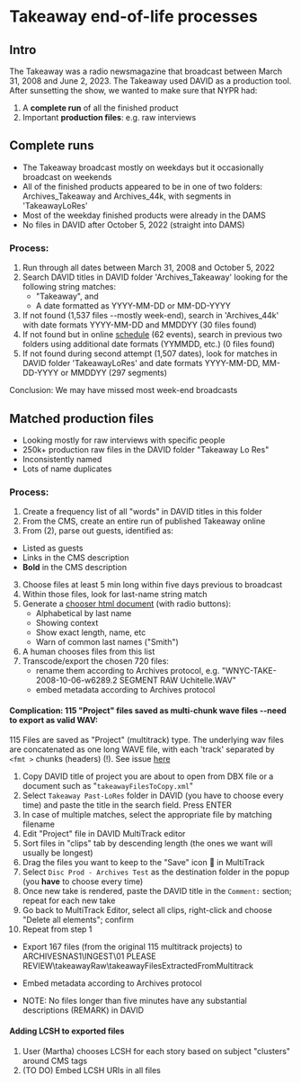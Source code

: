# Takeaway end-of-life processes
## Intro
The Takeaway was a radio newsmagazine that broadcast between March 31, 2008 and June 2, 2023. 
The Takeaway used DAVID as a production tool.
After sunsetting the show, we wanted to make sure that NYPR had:
1. A **complete run** of all the finished product
2. Important **production files**: e.g. raw interviews
## Complete runs
- The Takeaway broadcast mostly on weekdays but it occasionally broadcast on weekends
- All of the finished products appeared to be in one of two folders: Archives_Takeaway and Archives_44k, with segments in 'TakeawayLoRes'
- Most of the weekday finished products were already in the DAMS
- No files in DAVID after October 5, 2022 (straight into DAMS)

### Process:
1. Run through all dates between March 31, 2008 and October 5, 2022
2. Search DAVID titles in DAVID folder 'Archives_Takeaway' looking for the following string matches:
    - "Takeaway", and
    - A date formatted as YYYY-MM-DD or MM-DD-YYYY
3. If not found (1,537 files --mostly week-end), search in 'Archives_44k' with date formats YYYY-MM-DD and MMDDYY (30 files found)
4. If not found but in online [schedule](https://www.wnyc.org/schedule/2023/oct/31/) (62 events), search in previous two folders using additional date formats (YYMMDD, etc.) (0 files found)
5. If not found during second attempt (1,507 dates), look for matches in DAVID folder 'TakeawayLoRes' and date formats YYYY-MM-DD, MM-DD-YYYY or MMDDYY (297 segments)

Conclusion: We may have missed most week-end broadcasts

## Matched production files
- Looking mostly for raw interviews with specific people
- 250k+ production raw files in the DAVID folder "Takeaway Lo Res" 
- Inconsistently named
- Lots of name duplicates

### Process:
1. Create a frequency list of all "words" in DAVID titles in this folder
2. From the CMS, create an entire run of published Takeaway online
3. From (2), parse out guests, identified as:
  - Listed as guests
  - Links in the CMS description
  - **Bold** in the CMS description
3. Choose files at least 5 min long within five days previous to broadcast
4. Within those files, look for last-name string match
5. Generate a [chooser html document](https://marcossueiro.github.io/takeawayChoose/) (with radio buttons):
    - Alphabetical by last name
    - Showing context
    - Show exact length, name, etc
    - Warn of common last names ("Smith")
6. A human chooses files from this list
7. Transcode/export the chosen 720 files:
    - rename them according to Archives protocol, e.g. "WNYC-TAKE-2008-10-06-w6289.2 SEGMENT RAW Uchitelle.WAV"
    - embed metadata according to Archives protocol


#### Complication: 115 "Project" files saved as multi-chunk wave files --need to export as valid WAV:
115 Files are saved as "Project" (multitrack) type. The underlying wav files are concatenated as one long WAVE file, with each 'track' separated by `<fmt >` chunks (headers) (!). See issue [here](https://github.com/MediaArea/BWFMetaEdit/issues/264)
  1. Copy DAVID title of project you are about to open from DBX file or a document such as "`takeawayFilesToCopy.xml`"
  2. Select `Takeaway Past-LoRes` folder in DAVID (you have to choose every time) and paste the title in the search field. Press ENTER
  3. In case of multiple matches, select the appropriate file by matching filename
  4. Edit "Project" file in DAVID MultiTrack editor
  5. Sort files in "clips" tab by descending length (the ones we want will usually be longest)
  6. Drag the files you want to keep to the "Save" icon 💾 in MultiTrack
  7. Select `Disc Prod - Archives Test` as the destination folder in the popup (you **have** to choose every time)
  8. Once new take is rendered, paste the DAVID title in the `Comment:` section; repeat for each new take
  9. Go back to MultiTrack Editor, select all clips, right-click and choose "Delete all elements"; confirm
  10. Repeat from step 1

- Export 167 files (from the original 115 multitrack projects) to ARCHIVESNAS1\INGEST\01 PLEASE REVIEW\takeawayRaw\takeawayFilesExtractedFromMultitrack
- Embed metadata according to Archives protocol

- NOTE: No files longer than five minutes have any substantial descriptions (REMARK) in DAVID
 
#### Adding LCSH to exported files
1. User (Martha) chooses LCSH for each story based on subject "clusters" around CMS tags
2. (TO DO) Embed LCSH URIs in all files


